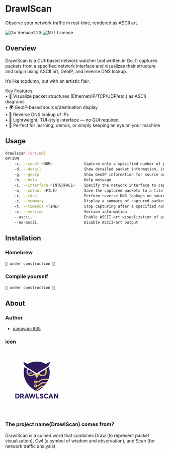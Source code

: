 # DrawlScan

Observe your network traffic in real-time, rendered as ASCII art.

![Go Version1.23](https://img.shields.io/badge/go-v1.22-blue "Go Version1.23")
![MIT License](https://img.shields.io/badge/license-MIT-blue "MIT License")

## Overview

DrawlScan is a CUI-based network watcher tool written in Go.
It captures packets from a specified network interface and visualizes their structure and origin using ASCII art, GeoIP, and reverse DNS lookup.

It’s like tcpdump, but with an artistic flair.

Key Features:  
    •   🎨 Visualize packet structures (Ethernet/IP/TCP/UDP/etc.) as ASCII diagrams  
    •   🌍 GeoIP-based source/destination display  
    •   🔎 Reverse DNS lookup of IPs  
    •   🧭 Lightweight, TUI-style interface — no GUI required  
    •   🐧 Perfect for learning, demos, or simply keeping an eye on your machine  

## Usage

```bash
drawlscan [OPTION]
OPTION
    -c, --count <NUM>              Capture only a specified number of packets
    -d, --detail                   Show detailed packet information, including header fields and metadata
    -g, --geoip                    Show GeoIP information for source and destination IP addresses
    -h, --help                     Help message
    -i, --interface <INTERFACE>    Specify the network interface to capture packets from (e.g., eth0, wlan0).
    -o, --output <FILE>            Save the captured packets to a file in PCAP format
    -r, --rdns                     Perform reverse DNS lookups on source and destination IP addresses
    -s, --summary                  Display a summary of captured packets by protocol, source, etc
    -t, --timeout <TIME>           Stop capturing after a specified number of seconds
    -v, --version                  Version information
    --ascii,                       Enable ASCII-art visualization of packets and traffic (Default is enable)
    --no-ascii,                    Disable ASCII-art output
```

## Installation

### Homebrew

```bash
🚧 under construction 🚧
```

### Compile yourself

```bash
🚧 under construction 🚧
```

## About

### Author

* [nagayon-935](https://github.com/nagayon-935)

### icon

![DrawlScan Icon](./docs/image/logo.png "DrawlScan Icon")

### The project name(**DrawlScan**) comes from?

DrawlScan is a coined word that combines Draw (to represent packet visualization), Owl (a symbol of wisdom and observation), and Scan (for network traffic analysis)
